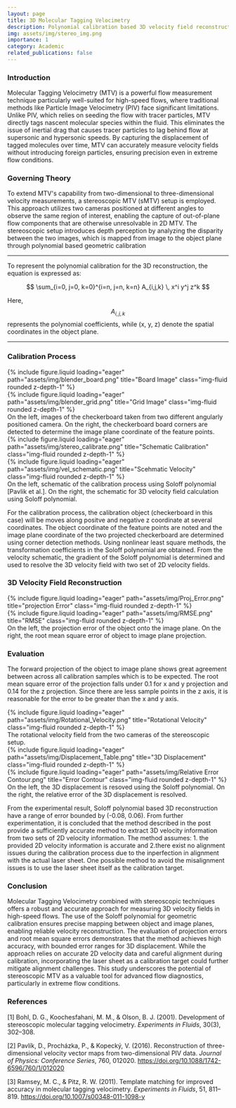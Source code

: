 ```yaml
---
layout: page
title: 3D Molecular Tagging Velocimetry
description: Polynomial calibration based 3D velocity field reconstruction
img: assets/img/stereo_img.png
importance: 1
category: Academic
related_publications: false
---
```


### Introduction

Molecular Tagging Velocimetry (MTV) is a powerful flow measurement technique particularly well-suited for high-speed flows, where traditional methods like Particle Image Velocimetry (PIV) face significant limitations. Unlike PIV, which relies on seeding the flow with tracer particles, MTV directly tags nascent molecular species within the fluid. This eliminates the issue of inertial drag that causes tracer particles to lag behind flow at supersonic and hypersonic speeds. By capturing the displacement of tagged molecules over time, MTV can accurately measure velocity fields without introducing foreign particles, ensuring precision even in extreme flow conditions.

### Governing Theory

To extend MTV's capability from two-dimensional to three-dimensional velocity measurements, a stereoscopic MTV (sMTV) setup is employed. This approach utilizes two cameras positioned at different angles to observe the same region of interest, enabling the capture of out-of-plane flow components that are otherwise unresolvable in 2D MTV. The stereoscopic setup introduces depth perception by analyzing the disparity between the two images, which is mapped from image to the object plane through polynomial based geometric calibration

---
To represent the polynomial calibration for the 3D reconstruction, the equation is expressed as:

$$
\sum_{i=0, j=0, k=0}^{i=n, j=n, k=n} A_{i,j,k} \, x^i y^j z^k
$$

Here, $$A_{i,j,k}$$ represents the polynomial coefficients, while (x, y, z) denote the spatial coordinates in the object plane.

---

### Calibration Process

<div class="row">
    <div class="col-sm mt-3 mt-md-0">
        {% include figure.liquid loading="eager" path="assets/img/blender_board.png" title="Board Image" class="img-fluid rounded z-depth-1" %}
    </div>
    <div class="col-sm mt-3 mt-md-0">
        {% include figure.liquid loading="eager" path="assets/img/blender_grid.png" title="Grid Image" class="img-fluid rounded z-depth-1" %}
    </div>
</div>
<div class="caption">
    On the left, images of the checkerboard taken from two different angularly positioned camera. On the right, the checkerboard board corners are detected to determine the image plane coordinate of the feature points. 
</div>
<div class="row">
    <div class="col-sm mt-3 mt-md-0">
        {% include figure.liquid loading="eager" path="assets/img/stereo_calibrate.png" title="Schematic Calibration" class="img-fluid rounded z-depth-1" %}
    </div>
     <div class="col-sm mt-3 mt-md-0">
        {% include figure.liquid loading="eager" path="assets/img/vel_schematic.png" title="Scehmatic Velocity" class="img-fluid rounded z-depth-1" %}
    </div>
</div>
<div class="caption">
    On the left, schematic of the calibration process using Soloff polynomial [Pavlik et al.]. On the right, the schematic for 3D velocity field calculation using Soloff polynomial. 
</div>

For the calibration process, the calibration object (checkerboard in this case) will be moves along positve and 
negative z coordinate at several coordinates. The object coordinate of the feature points are noted and the image
plane coordinate of the two projected checkerboard are determined using corner detection methods. 
Using nonlinear least square methods, the transformation coefficients in the Soloff polynomial are obtained. From the
velocity schematic, the gradient of the Soloff polynomial is determined and used to resolve the 3D velocity field with
two set of 2D velocity fields.

### 3D Velocity Field Reconstruction

<div class="row">
    <div class="col-sm mt-3 mt-md-0">
        {% include figure.liquid loading="eager" path="assets/img/Proj_Error.png" title="projection Error" class="img-fluid rounded z-depth-1" %}
    </div>
    <div class="col-sm mt-3 mt-md-0">
        {% include figure.liquid loading="eager" path="assets/img/RMSE.png" title="RMSE" class="img-fluid rounded z-depth-1" %}
    </div>
</div>
<div class="caption">
    On the left, the projection error of the object onto the image plane. On the right, the root mean square error of object to image plane projection. 
</div>

### Evaluation

The forward projection of the object to image plane shows great agreement between across all calibration samples which is to be expected. The root mean square error of the projection falls under 0.1 for x and y projection and 0.14 for the z projection. Since there are less sample points in the z axis, it is reasonable for the error to be greater than the x and y axis. 

<div class="row">
    <div class="col-sm mt-3 mt-md-0">
        {% include figure.liquid loading="eager" path="assets/img/Rotational_Velocity.png" title="Rotational Velocity" class="img-fluid rounded z-depth-1" %}
    </div>
</div>
<div class="caption">
    The rotational velocity field from the two cameras of the stereoscopic setup. 
</div>

<div class="row">
    <div class="col-sm mt-3 mt-md-0">
        {% include figure.liquid loading="eager" path="assets/img/Displacement_Table.png" title="3D Displacement" class="img-fluid rounded z-depth-1" %}
    </div>
    <div class="col-sm mt-3 mt-md-0">
        {% include figure.liquid loading="eager" path="assets/img/Relative Error Contour.png" title="Error Contour" class="img-fluid rounded z-depth-1" %}
    </div>
</div>
<div class="caption">
    On the left, the 3D displacement is resoved using the Soloff polynomial. On the right, the relative error of the 3D displacement is resolved. 
</div>

From the experimental result, Soloff polynomial based 3D reconstruction have a range of error bounded by (-0.08, 0.06). From further
experimentation, it is concluded that the method described in the post provide a sufficiently accurate method to extract 3D velocity
information from two sets of 2D velocity information. The method assumes: 1. the provided 2D velocity information is accurate and 2.there exist no alignment issues during the calibration process due to the inperfection in alignment with the actual laser sheet. One possible method to avoid the misalignment issues is to use the laser sheet itself as the calibration target.

### Conclusion
Molecular Tagging Velocimetry combined with stereoscopic techniques offers a robust and accurate approach for measuring 3D velocity fields in high-speed flows. The use of the Soloff polynomial for geometric calibration ensures precise mapping between object and image planes, enabling reliable velocity reconstruction. The evaluation of projection errors and root mean square errors demonstrates that the method achieves high accuracy, with bounded error ranges for 3D displacement. While the approach relies on accurate 2D velocity data and careful alignment during calibration, incorporating the laser sheet as a calibration target could further mitigate alignment challenges. This study underscores the potential of stereoscopic MTV as a valuable tool for advanced flow diagnostics, particularly in extreme flow conditions.

### References
[1] Bohl, D. G., Koochesfahani, M. M., & Olson, B. J. (2001). Development of stereoscopic molecular tagging velocimetry. *Experiments in Fluids*, 30(3), 302–308.

[2] Pavlík, D., Procházka, P., & Kopecký, V. (2016). Reconstruction of three-dimensional velocity vector maps from two-dimensional PIV data. *Journal of Physics: Conference Series*, 760, 012020. https://doi.org/10.1088/1742-6596/760/1/012020

[3] Ramsey, M. C., & Pitz, R. W. (2011). Template matching for improved accuracy in molecular tagging velocimetry. *Experiments in Fluids*, 51, 811–819. https://doi.org/10.1007/s00348-011-1098-y

